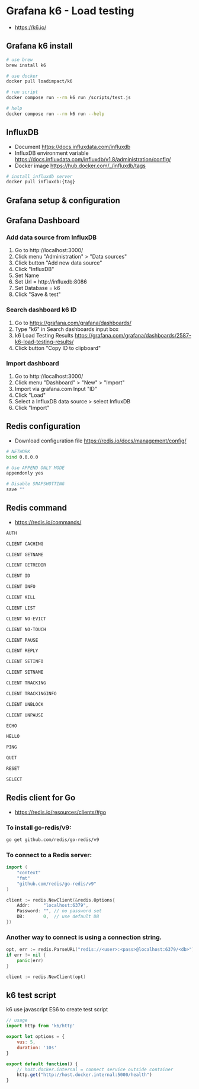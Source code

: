 # Grafana k6 - Load testing
- https://k6.io/

## Grafana k6 install
``` bash
# use brew
brew install k6

# use docker
docker pull loadimpact/k6

# run script
docker compose run --rm k6 run /scripts/test.js

# help
docker compose run --rm k6 run --help
```

## InfluxDB
- Document https://docs.influxdata.com/influxdb
- InfluxDB environment variable https://docs.influxdata.com/influxdb/v1.8/administration/config/
- Docker image https://hub.docker.com/_/influxdb/tags
``` bash
# install influxdb server
docker pull influxdb:{tag}
```

## Grafana setup & configuration
## Grafana Dashboard
### Add data source from InfluxDB
1. Go to http://localhost:3000/
2. Click menu "Administration" > "Data sources"
3. Click button "Add new data source"
4. Click "InfluxDB"
5. Set Name 
6. Set Url = http://influxdb:8086
7. Set Database = k6
8. Click "Save & test"

### Search dashboard k6 ID
1. Go to https://grafana.com/grafana/dashboards/
2. Type "k6" in Search dashboards input box
3. k6 Load Testing Results https://grafana.com/grafana/dashboards/2587-k6-load-testing-results/
4. Click button "Copy ID to clipboard"

### Import dashboard
1. Go to http://localhost:3000/
2. Click menu "Dashboard" > "New" > "Import"
3. Import via grafana.com Input "ID"
4. Click "Load"
5. Select a InfluxDB data source > select InfluxDB
6. Click "Import"

## Redis configuration
- Download configuration file https://redis.io/docs/management/config/
``` bash
# NETWORK
bind 0.0.0.0

# Use APPEND ONLY MODE
appendonly yes

# Disable SNAPSHOTTING
save ""
```

## Redis command
- https://redis.io/commands/

``` bash
AUTH

CLIENT CACHING

CLIENT GETNAME

CLIENT GETREDIR

CLIENT ID

CLIENT INFO

CLIENT KILL

CLIENT LIST

CLIENT NO-EVICT

CLIENT NO-TOUCH

CLIENT PAUSE

CLIENT REPLY

CLIENT SETINFO

CLIENT SETNAME

CLIENT TRACKING

CLIENT TRACKINGINFO

CLIENT UNBLOCK

CLIENT UNPAUSE

ECHO

HELLO

PING

QUIT

RESET

SELECT
```

## Redis client for Go
- https://redis.io/resources/clients/#go
### To install go-redis/v9:
``` bash
go get github.com/redis/go-redis/v9
```
### To connect to a Redis server:
``` go
import (
	"context"
	"fmt"
	"github.com/redis/go-redis/v9"
)

client := redis.NewClient(&redis.Options{
	Addr:	  "localhost:6379",
	Password: "", // no password set
	DB:		  0,  // use default DB
})
```

### Another way to connect is using a connection string.
``` go
opt, err := redis.ParseURL("redis://<user>:<pass>@localhost:6379/<db>")
if err != nil {
	panic(err)
}

client := redis.NewClient(opt)
```

## k6 test script
k6 use javascript ES6 to create test script
``` javascript
// usage
import http from 'k6/http'

export let options = {
    vus: 5,
    duration: '10s'
}

export default function() {
    // host.docker.internal = connect service outside container
    http.get("http://host.docker.internal:5000/health")
}
```